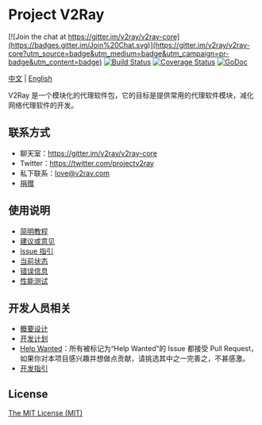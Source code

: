 # Project V2Ray

[![Join the chat at https://gitter.im/v2ray/v2ray-core](https://badges.gitter.im/Join%20Chat.svg)](https://gitter.im/v2ray/v2ray-core?utm_source=badge&utm_medium=badge&utm_campaign=pr-badge&utm_content=badge)
[![Build Status](https://travis-ci.org/v2ray/v2ray-core.svg?branch=master)](https://travis-ci.org/v2ray/v2ray-core)
[![Coverage Status](https://coveralls.io/repos/v2ray/v2ray-core/badge.svg?branch=master&service=github)](https://coveralls.io/github/v2ray/v2ray-core?branch=master)
[![GoDoc](https://godoc.org/github.com/v2ray/v2ray-core?status.svg)](https://godoc.org/github.com/v2ray/v2ray-core)

[中文](https://github.com/V2Ray/v2ray-core/blob/master/README.md) | [English](https://github.com/V2Ray/v2ray-core/blob/master/spec/en/README.md)

V2Ray 是一个模块化的代理软件包，它的目标是提供常用的代理软件模块，减化网络代理软件的开发。

## 联系方式
* 聊天室：https://gitter.im/v2ray/v2ray-core
* Twitter：https://twitter.com/projectv2ray
* 私下联系：love@v2ray.com
* [捐赠](https://github.com/v2ray/v2ray-core/blob/master/spec/donate.md)

## 使用说明
* [简明教程](https://github.com/V2Ray/v2ray-core/blob/master/spec/guide.md)
* [建议或意见](https://github.com/v2ray/v2ray-core/issues)
* [Issue 指引](https://github.com/V2Ray/v2ray-core/blob/master/spec/issue.md)
* [当前状态](https://github.com/V2Ray/v2ray-core/blob/master/spec/status.md)
* [错误信息](https://github.com/V2Ray/v2ray-core/blob/master/spec/errors.md)
* [性能测试](https://github.com/V2Ray/v2ray-core/blob/master/spec/benchmark.md)

## 开发人员相关
* [概要设计](https://github.com/V2Ray/v2ray-core/blob/master/spec/design.md)
* [开发计划](https://github.com/V2Ray/v2ray-core/blob/master/spec/roadmap.md)
* [Help Wanted](https://github.com/v2ray/v2ray-core/labels/help%20wanted)：所有被标记为“Help Wanted”的 Issue 都接受 Pull Request，如果你对本项目感兴趣并想做点贡献，请挑选其中之一完善之，不甚感激。
* [开发指引](https://github.com/V2Ray/v2ray-core/blob/master/spec/develop.md)

## License
[The MIT License (MIT)](https://raw.githubusercontent.com/v2ray/v2ray-core/master/LICENSE)
